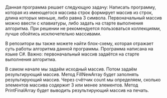 Данная программа решает следующую задачу: 
Написать программу, которая из имеющегося массива строк формирует массив из строк, длина которых меньше, либо равна 3 символа.
Первоначальный массив можно ввести с клавиатуры, либо задать на старте выполнения алгоритма. При решении не рекомендуется пользоваться коллекциями,
лучше обойтись исключетельно массивами.

В репозитори вы также можете найти блок-схему, которая отражает суть работы алгоритма данной программы. 
Программа написана на языке C#. 
Важно: первоначальный массив задаётся на старте выполнения алгоритма. 

В самом начале мы задаём исходный массив. 
Потом задаём результирующий массив. 
Метод FillNewArray будет заполнять результирующий массив. Через счётчик count мы определяем, сколько элементов массива содержит 3 или менее элементов. 
Метод PrintFinalArray будет выводить результирующий массив на печать. 
